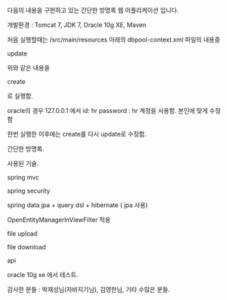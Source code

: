
다음의 내용을 구현하고 있는 간단한 방명록 웹 어플리케이션 입니다. 


개발환경 :  Tomcat 7, JDK 7, Oracle 10g XE, Maven

처음 실행할때는 /src/main/resources 아래의 dbpool-context.xml 파일의 내용중  

<prop key="hibernate.hbm2ddl.auto">update</prop>

위와 같은 내용을 

<prop key="hibernate.hbm2ddl.auto">create</prop>

로 실행함. 

oracle의 경우 127.0.0.1 에서 id: hr password : hr 계정을 사용함. 본인에 맞게 수정함

한번 실행한 이후에는 create를 다시 update로 수정함.




간단한 방명록.

사용된 기술.

spring mvc 

spring security 

spring data jpa + query dsl + hibernate ( jpa 사용) 

OpenEntityManagerInViewFilter 적용 

file upload 

file download 

api 

oracle 10g xe 에서 테스트. 


감사한 분들 : 박재성님(자바지기님), 김영한님, 기타 수많은 분들.